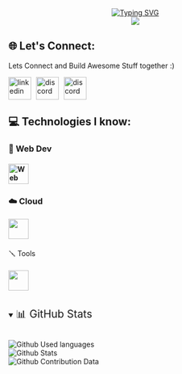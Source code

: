 
<div align="center"> <a href="https://git.io/typing-svg"><img src="https://readme-typing-svg.demolab.com?font=Ubuntu+Mono&size=30&pause=1000&color=7DCFFF&background=1A1B2600&center=true&vCenter=true&width=435&height=100&lines=Hello+%F0%9F%91%8B%F0%9F%8F%BB%2C+I'm+Jay+Mehta" alt="Typing SVG" /></a>
</div>



<div align="center">
  <img src="https://visitor-badge.laobi.icu/badge?page_id=star-warrior.star-warrior&"  />
</div>

## 🌐 Let's Connect:

Lets Connect and Build Awesome Stuff together :)

<!--icons and links-->
<p align="left" style="display:flex; gap:10px;">
<a href="https://www.linkedin.com/in/jay-mehta16/" target="blank"><img align="center" src="https://skillicons.dev/icons?i=linkedin" alt="linkedin" height="45" width="45"></a>
<a href="https://discord.gg/3Mt8JhZF3s" target="blank"><img align="center" src="https://skillicons.dev/icons?i=discord" alt="discord" height="45" width="45"></a>
<a href="mailto:jaymehta.developement@gmail.com" target="blank"><img align="center" src="https://skillicons.dev/icons?i=gmail" alt="discord" height="45" width="45"></a>
</p>




## 💻 Technologies I know:


### 📱 Web Dev

<h4 align="left">
    <img src="https://skillicons.dev/icons?i=js,python,react,nodejs,express,postgres,mongodb,tailwind&amp;perline=10" height="40" alt="Web Dev">
</h4>

### ☁️ Cloud

<h4 align="left">
    <img src="https://skillicons.dev/icons?i=gcp,docker,git,github,linux&amp;perline=10" height="40">
</h4>

 🪛 Tools

<h4 align="left">
    <img src="https://skillicons.dev/icons?i=postman,vscode,figma,discord&amp;perline=10" height="40">
</h4>



<details style="margin-top: 2rem;" open>
<summary><span style="font-size: 1.5em; ">📊 GitHub Stats</span></summary>

<br>

![Github Used languages](https://github-readme-stats.vercel.app/api/top-langs/?username=star-warrior&theme=tokyonight&hide_border=false&include_all_commits=false&count_private=true&layout=compact)  
![Github Stats](https://github-readme-stats.vercel.app/api?username=star-warrior&theme=tokyonight&hide_border=false&include_all_commits=false&count_private=true)  
![Github Contribution Data](https://nirzak-streak-stats.vercel.app/?user=star-warrior&theme=tokyonight&hide_border=false)

</details>







<!-- <picture>
  <source media="(prefers-color-scheme: dark)" srcset="https://raw.githubusercontent.com/star-warrior/star-warrior/output/pacman-contribution-graph-dark.svg">
  <source media="(prefers-color-scheme: light)" srcset="https://raw.githubusercontent.com/star-warrior/star-warrior/output/pacman-contribution-graph.svg">
  <img alt="pacman contribution graph" src="https://raw.githubusercontent.com/star-warrior/star-warrior/output/pacman-contribution-graph.svg">
</picture> -->
